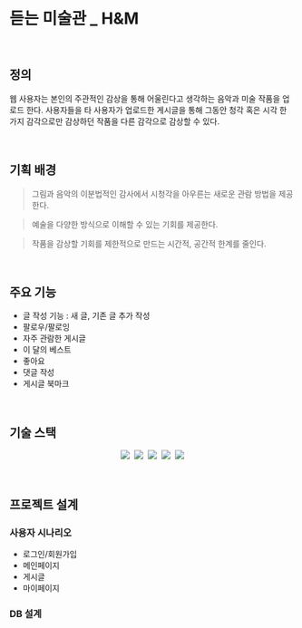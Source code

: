 # 듣는 미술관 _ H&M
<br/>

## 정의

<p> 웹 사용자는 본인의 주관적인 감상을 통해 어울린다고 생각하는 음악과 미술 작품을 업로드 한다. 사용자들을 타 사용자가 업로드한 게시글을 통해 그동안 청각 혹은 시각 한 가지 감각으로만 감상하던 작품을 다른 감각으로 감상할 수 있다.</p>

<br />

## 기획 배경
> 그림과 음악의 이분법적인 감사에서 시청각을 아우른는 새로운 관람 방법을 제공한다.

> 예술을 다양한 방식으로 이해할 수 있는 기회를 제공한다.

> 작품을 감상할 기회를 제한적으로  만드는 시간적, 공간적 한계를 줄인다.
 
<br />

## 주요 기능
- 글 작성 기능 : 새 글, 기존 글 추가 작성
- 팔로우/팔로잉
- 자주 관람한 게시글
- 이 달의 베스트
- 좋아요
- 댓글 작성
- 게시글 북마크

<br />

## 기술 스택
<p align = "center">
  <img src="https://img.shields.io/badge/JAVA-007396?style=flat-square&logo=JAVA&logoColor=white"/>&nbsp
  <img src="https://img.shields.io/badge/JSON-000000?style=flat-square&logo=JSON&logoColor=white"/>&nbsp
  <img src="https://img.shields.io/badge/HTML5-E34F26?style=flat-square&logo=HTML5&logoColor=white"/>&nbsp
  <img src="https://img.shields.io/badge/CSS-1572B6?style=flat-square&logo=CSS3&logoColor=white"/>&nbsp
  <img src="https://img.shields.io/badge/MySQL-4479A1?style=flat-square&logo=MySQL&logoColor=white"/>
</p> 

<br />

## **프로젝트 설계**
### 사용자 시나리오
- 로그인/회원가입
- 메인페이지
- 게시글
- 마이페이지
  
### DB 설계
